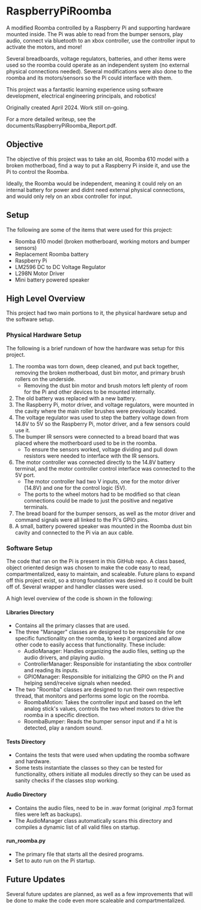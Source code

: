 # RaspberryPiRoomba
A modified Roomba controlled by a Raspberry Pi and supporting hardware mounted inside. The Pi was able to read from the bumper sensors, play audio, connect via bluetooth to an xbox controller, use the controller input to activate the motors, and more!

Several breadboards, voltage regulators, batteries, and other items were used so the roomba could operate as an independent system (no external physical connections needed). Several modifications were also done to the roomba and its motors/sensors so the Pi could interface with them.  

This project was a fantastic learning experience using software development, electrical engineering principals, and robotics! 

Originally created April 2024. Work still on-going.

For a more detailed writeup, see the documents/RaspberryPiRoomba_Report.pdf.

## Objective
The objective of this project was to take an old, Roomba 610 model with a broken motherboad, find a way to put a Raspberry Pi inside it, and use the Pi to control the Roomba. 

Ideally, the Roomba would be independent, meaning it could rely on an internal battery for power and didnt need external physical connections, and would only rely on an xbox controller for input.

## Setup
The following are some of the items that were used for this project:
- Roomba 610 model (broken motherboard, working motors and bumper sensors)
- Replacement Roomba battery
- Raspberry Pi
- LM2596 DC to DC Voltage Regulator
- L298N Motor Driver
- Mini battery powered speaker

## High Level Overview
This project had two main portions to it, the physical hardware setup and the software setup.

### Physical Hardware Setup
The following is a brief rundown of how the hardware was setup for this project.
1. The roomba was torn down, deep cleaned, and put back together, removing the broken motherboad, dust bin motor, and primary brush rollers on the underside.
   - Removing the dust bin motor and brush motors left plenty of room for the Pi and other devices to be mounted internally.
2. The old battery was replaced with a new battery.
3. The Raspberry Pi, motor driver, and voltage regulators, were mounted in the cavity where the main roller brushes were previously located.
4. The voltage regulator was used to step the battery voltage down from 14.8V to 5V so the Raspberry Pi, motor driver, and a few sensors could use it.
5. The bumper IR sensors were connected to a bread board that was placed where the motherboard used to be in the roomba.
   - To ensure the sensors worked, voltage dividing and pull down resistors were needed to interface with the IR sensors.
6. The motor controller was connected directly to the 14.8V battery terminal, and the motor controller control interface was connected to the 5V port.
   - The motor controller had two V inputs, one for the motor driver (14.8V) and one for the control logic (5V).
   - The ports to the wheel motors had to be modified so that clean connections could be made to just the positive and negative terminals.   
8. The bread board for the bumper sensors, as well as the motor driver and command signals were all linked to the Pi's GPIO pins.
9. A small, battery powered speaker was mounted in the Roomba dust bin cavity and connected to the Pi via an aux cable.


### Software Setup
The code that ran on the Pi is present in this GitHub repo. A class based, object oriented design was chosen to make the code easy to read, compartmentalized, easy to maintain, and scaleable. Future plans to expand off this project exist, so a strong foundation was desired so it could be built off of. Several wrapper and handler classes were used.

A high level overview of the code is shown in the following:

#### Libraries Directory
- Contains all the primary classes that are used.
- The three "Manager" classes are designed to be responsible for one specific functionality on the roomba, to keep it organized and allow other code to easily access that functionality. These include:
   - AudioManager: Handles organizing the audio files, setting up the audio drivers, and playing audio.
   - ControllerManager: Responsible for instantiating the xbox controller and reading its inputs.
   - GPIOManager: Responsible for initializing the GPIO on the Pi and helping send/receive signals when needed.
- The two "Roomba" classes are designed to run their own respective thread, that monitors and performs some logic on the roomba.
  - RoombaMotion: Takes the controller input and based on the left analog stick's values, controls the two wheel motors to drive the roomba in a specific direction.
  - RoombaBumper: Reads the bumper sensor input and if a hit is detected, play a random sound.

#### Tests Directory
- Contains the tests that were used when updating the roomba software and hardware.
- Some tests instantiate the classes so they can be tested for functionality, others initiate all modules directly so they can be used as sanity checks if the classes stop working.

#### Audio Directory
- Contains the audio files, need to be in .wav format (original .mp3 format files were left as backups).
- The AudioManager class automatically scans this directory and compiles a dynamic list of all valid files on startup.

#### run_roomba.py
- The primary file that starts all the desired programs.
- Set to auto run on the Pi startup. 

## Future Updates
Several future updates are planned, as well as a few improvements that will be done to make the code even more scaleable and compartmentalized.

